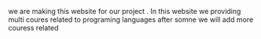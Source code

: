 we are making this website for our project . In this website we providing multi coures related to programing languages after somne we will add more couress related 

